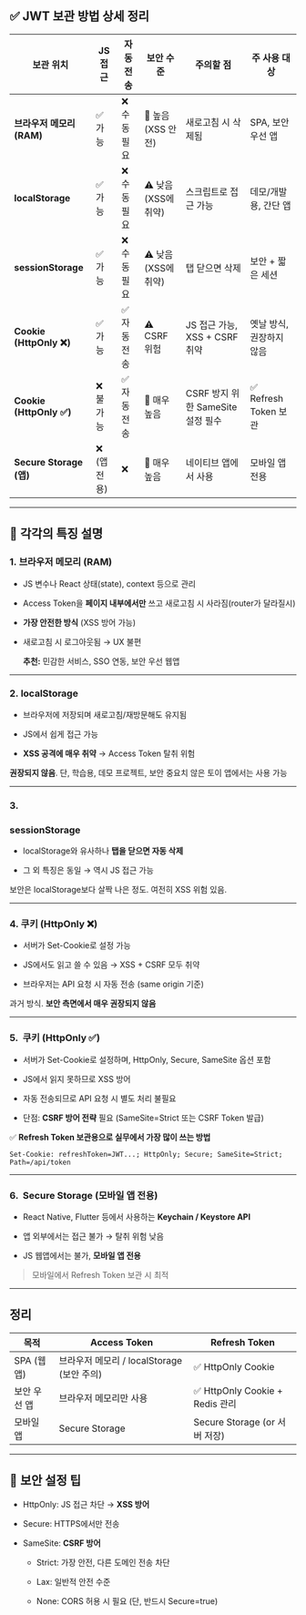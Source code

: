 
## **✅ JWT 보관 방법 상세 정리**

|**보관 위치**|**JS 접근**|**자동 전송**|**보안 수준**|**주의할 점**|**주 사용 대상**|
|---|---|---|---|---|---|
|**브라우저 메모리 (RAM)**|✅ 가능|❌ 수동 필요|🔐 높음 (XSS 안전)|새로고침 시 삭제됨|SPA, 보안 우선 앱|
|**localStorage**|✅ 가능|❌ 수동 필요|⚠️ 낮음 (XSS에 취약)|스크립트로 접근 가능|데모/개발용, 간단 앱|
|**sessionStorage**|✅ 가능|❌ 수동 필요|⚠️ 낮음 (XSS에 취약)|탭 닫으면 삭제|보안 + 짧은 세션|
|**Cookie (HttpOnly ❌)**|✅ 가능|✅ 자동 전송|⚠️ CSRF 위험|JS 접근 가능, XSS + CSRF 취약|옛날 방식, 권장하지 않음|
|**Cookie (HttpOnly ✅)**|❌ 불가능|✅ 자동 전송|🔐 매우 높음|CSRF 방지 위한 SameSite 설정 필수|✅ Refresh Token 보관|
|**Secure Storage (앱)**|❌ (앱 전용)|❌|🔐 매우 높음|네이티브 앱에서 사용|모바일 앱 전용|

---

## **🧠 각각의 특징 설명**

  

### **1.** **브라우저 메모리 (RAM)**

- JS 변수나 React 상태(state), context 등으로 관리
    
- Access Token을 **페이지 내부에서만** 쓰고 새로고침 시 사라짐(router가 달라질시)
    
- **가장 안전한 방식** (XSS 방어 가능)
    
- 새로고침 시 로그아웃됨 → UX 불편
    

  **추천:** 민감한 서비스, SSO 연동, 보안 우선 웹앱

---

### **2.** **localStorage**

- 브라우저에 저장되며 새로고침/재방문해도 유지됨
    
- JS에서 쉽게 접근 가능
    
- **XSS 공격에 매우 취약** → Access Token 탈취 위험
    

  
**권장되지 않음**. 단, 학습용, 데모 프로젝트, 보안 중요치 않은 토이 앱에서는 사용 가능

---

### **3.** 

### **sessionStorage**

- localStorage와 유사하나 **탭을 닫으면 자동 삭제**
    
- 그 외 특징은 동일 → 역시 JS 접근 가능
    

보안은 localStorage보다 살짝 나은 정도. 여전히 XSS 위험 있음.

---

### **4.** **쿠키 (HttpOnly ❌)**

- 서버가 Set-Cookie로 설정 가능
    
- JS에서도 읽고 쓸 수 있음 → XSS + CSRF 모두 취약
    
- 브라우저는 API 요청 시 자동 전송 (same origin 기준)
    

과거 방식. **보안 측면에서 매우 권장되지 않음**

---

### **5.**  **쿠키 (HttpOnly ✅)**

- 서버가 Set-Cookie로 설정하며, HttpOnly, Secure, SameSite 옵션 포함
    
- JS에서 읽지 못하므로 XSS 방어
    
- 자동 전송되므로 API 요청 시 별도 처리 불필요
    
- 단점: **CSRF 방어 전략** 필요 (SameSite=Strict 또는 CSRF Token 발급)
    

  
✅ **Refresh Token 보관용으로 실무에서 가장 많이 쓰는 방법**

```
Set-Cookie: refreshToken=JWT...; HttpOnly; Secure; SameSite=Strict; Path=/api/token
```

---

### **6.**  **Secure Storage (모바일 앱 전용)**

- React Native, Flutter 등에서 사용하는 **Keychain / Keystore API**
    
- 앱 외부에서는 접근 불가 → 탈취 위험 낮음
    
- JS 웹앱에서는 불가, **모바일 앱 전용**
    

  

> 모바일에서 Refresh Token 보관 시 최적

---

## **정리**

|**목적**|**Access Token**|**Refresh Token**|
|---|---|---|
|SPA (웹앱)|브라우저 메모리 / localStorage (보안 주의)|✅ HttpOnly Cookie|
|보안 우선 앱|브라우저 메모리만 사용|✅ HttpOnly Cookie + Redis 관리|
|모바일 앱|Secure Storage|Secure Storage (or 서버 저장)|

---

## **🔐 보안 설정 팁**

- HttpOnly: JS 접근 차단 → **XSS 방어**
    
- Secure: HTTPS에서만 전송
    
- SameSite: **CSRF 방어**
    
    - Strict: 가장 안전, 다른 도메인 전송 차단
        
    - Lax: 일반적 안전 수준
        
    - None: CORS 허용 시 필요 (단, 반드시 Secure=true)
        
    
